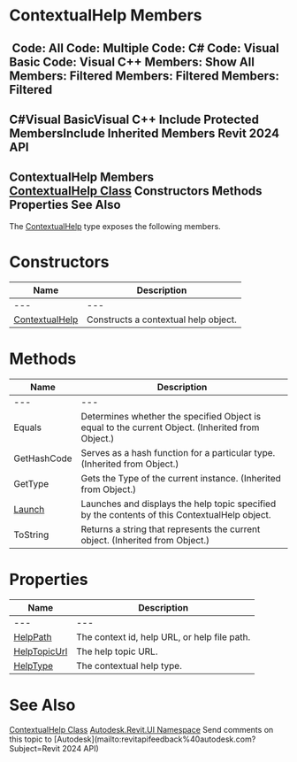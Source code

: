 # ContextualHelp Members

﻿
 Code: All Code: Multiple Code: C# Code: Visual Basic Code: Visual C++  Members: Show All Members: Filtered Members: Filtered Members: Filtered   
---  
C#Visual BasicVisual C++
Include Protected MembersInclude Inherited Members
Revit 2024 API  
---  
ContextualHelp Members  
[ContextualHelp Class](4126f1e6-8055-a42a-166d-511c4a794a8d.md "ContextualHelp Class") Constructors Methods Properties See Also  
---  
The [ContextualHelp](4126f1e6-8055-a42a-166d-511c4a794a8d.md "ContextualHelp Class") type exposes the following members.
# Constructors
| Name | Description |
| --- | --- |
| --- | --- | --- |
| [ContextualHelp](0ce40fbd-b6f7-45b6-c637-403dd3d073b4.md "ContextualHelp Constructor") | Constructs a contextual help object. |

# Methods
| Name | Description |
| --- | --- |
| --- | --- | --- |
| Equals | Determines whether the specified Object is equal to the current Object. (Inherited from Object.) |
| GetHashCode | Serves as a hash function for a particular type.  (Inherited from Object.) |
| GetType | Gets the Type of the current instance. (Inherited from Object.) |
| [Launch](b86876ed-8a69-5c48-e22c-c56e21afa1ac.md "Launch Method") | Launches and displays the help topic specified by the contents of this ContextualHelp object. |
| ToString | Returns a string that represents the current object. (Inherited from Object.) |

# Properties
| Name | Description |
| --- | --- |
| --- | --- | --- |
| [HelpPath](d0d586a5-996f-9883-6500-c3dce5f316d9.md "HelpPath Property") | The context id, help URL, or help file path. |
| [HelpTopicUrl](8b29b7b1-baff-754b-8d76-de9d8cfd3b74.md "HelpTopicUrl Property") | The help topic URL. |
| [HelpType](45a49ec1-e72d-9dc4-551c-1bb6757ac6f2.md "HelpType Property") | The contextual help type. |

# See Also
[ContextualHelp Class](4126f1e6-8055-a42a-166d-511c4a794a8d.md "ContextualHelp Class")
[Autodesk.Revit.UI Namespace](e86fd90a-8957-02a6-da7f-ced248966e3e.md "Autodesk.Revit.UI Namespace")
Send comments on this topic to [Autodesk](mailto:revitapifeedback%40autodesk.com?Subject=Revit 2024 API)